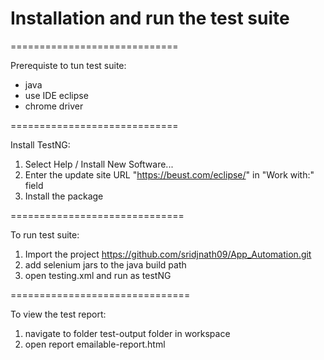 # Installation and run the test suite

=============================

Prerequiste to tun test suite:
  * java
  * use IDE eclipse
  * chrome driver

=============================

Install TestNG:

  1. Select Help / Install New Software...
  2. Enter the update site URL "https://beust.com/eclipse/" in "Work with:" field
  3. Install the package
  
==============================

To run test suite:
 1. Import the project https://github.com/sridjnath09/App_Automation.git
 2. add selenium jars to the java build path
 3. open testing.xml and run as testNG

===============================

To view the test report:
 1. navigate to folder test-output folder in workspace 
 2. open report emailable-report.html
  
 
